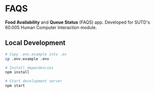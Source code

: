 # FAQS

**Food Availability** and **Queue Status** (FAQS) app. Developed for SUTD's 60.005 Human Computer Interaction module.

## Local Development

```sh
# Copy .env.example into .ev
cp .env.example .env

# Install dependencies
npm install

# Start development server
npm start
```
